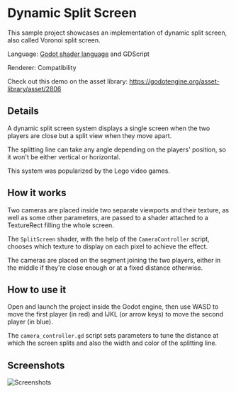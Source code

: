 # Dynamic Split Screen

This sample project showcases an implementation of dynamic
split screen, also called Voronoi split screen.

Language: [Godot shader language](https://docs.godotengine.org/en/latest/tutorials/shaders/shader_reference/shading_language.html) and GDScript

Renderer: Compatibility

Check out this demo on the asset library: https://godotengine.org/asset-library/asset/2806

## Details

A dynamic split screen system displays a single screen when
the two players are close but a split view when they move apart.

The splitting line can take any angle depending on the players'
position, so it won't be either vertical or horizontal.

This system was popularized by the Lego video games.

## How it works

Two cameras are placed inside two separate viewports and their
texture, as well as some other parameters, are passed to a
shader attached to a TextureRect filling the whole screen.

The `SplitScreen` shader, with the help of the `CameraController`
script, chooses which texture to display on each pixel to
achieve the effect.

The cameras are placed on the segment joining the two players,
either in the middle if they're close enough or at a fixed
distance otherwise.

## How to use it

Open and launch the project inside the Godot engine, then
use WASD to move the first player (in red) and IJKL (or arrow keys)
to move the second player (in blue).

The `camera_controller.gd` script sets parameters to tune the distance at
which the screen splits and also the width and color of
the splitting line.

## Screenshots

![Screenshots](screenshots/dynamic_split_screen.webp)
